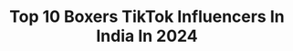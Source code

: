 ---
title: Top 10 Boxers TikTok Influencers In India In 2024
description: >-
  Find top boxers TikTok influencers in India in 2024. Most popular hashtags: #duet #tiktokindia #viral #sharethecare.
platform: TikTok
hits: 25
text_top: Discover the best TikTok profiles on inBeat.
text_bottom: inBeat holds 25 TikTok influencers like this in India for you to collaborate.
profiles:
  - username: "boxerjatinmo79"
    fullname: >-
      Boxer Jatin Saini Mo
    bio: >-
      BOXER 
    location: "India"
    followers: 2570
    engagement: 3624
    commentsToLikes: 0.017668
    id: ckbranewbownr0j23itx8mw3a
    verified: false
    hashtags: "#duet, #photomagic"
  - username: "boxer_chori45"
    fullname: >-
      💯🥊 Boxer 🔥
    bio: >-
      WANT health tips🔥 FOLLOW ME🔥 WANT to join🔥INDIAN ARMY🔥 YES I m 🥊 BOXER🥊
    location: "India"
    followers: 48600
    engagement: 1219
    commentsToLikes: 0.071164
    id: cka0srrgzmrc40i78k4a8fsn6
    verified: false
    hashtags: "#love, #duet, #lovegoals, #myntraeorschallenge"
  - username: "swapnaboxer"
    fullname: >-
      Swapnaboxer
    bio: >-
      boxer🥊 I love boxing after I love acting🎬
    location: "India"
    followers: 656700
    engagement: 900
    commentsToLikes: 0.020072
    id: ckbkne924he9r0j23ivktoloc
    verified: false
    hashtags: "#tiktokindia, #gym, #sports, #swapnaboxer"
  - username: "kapil_boxer_hr36"
    fullname: >-
      Kapil Boxer
    bio: >-
      एक ही लक्ष्य Indian Army⚔️🇮🇳⚔️ kapil__boxer__hr36aala विजय या वीरगति जय हिन्द
    location: "India"
    followers: 8667
    engagement: 1578
    commentsToLikes: 0.010290
    id: ckbq3d3w4pm5b0j23zp7nnli4
    verified: false
    hashtags: "#hr36, #armylover, #indianarmy, #deshbhakti"
  - username: "binnychauhan94"
    fullname: >-
      👑ਬਿਨਿ  ਚਾੈਹਾਨ👑
    bio: >-
      boxer personal trainer dm in Instagram fitness queen 19 single
    location: "India"
    followers: 146900
    engagement: 996
    commentsToLikes: 0.031996
    id: ckbko9t4nifte0j2338qlgsft
    verified: false
    hashtags: "#sharethecare, #viral, #myntraeorschallenge, #tranding"
  - username: "amritbal4"
    fullname: >-
      Amrit Bal
    bio: >-
      International Boxer
    location: "India"
    followers: 2561
    engagement: 554
    commentsToLikes: 0.027095
    id: ckbkgu8hl8bds0j23zyn6svbq
    verified: false
    hashtags: "#sherry, #love, #elantra, #students"
  - username: "siwiboora"
    fullname: >-
      Siwi Boora
    bio: >-
      जो नहीं हो सकता,वही तो करना है । international Boxer👊 follow me Instagram 👣
    location: "India"
    followers: 36800
    engagement: 1312
    commentsToLikes: 0.017746
    id: ckc8v6rl2hv950j23qjuyuhqm
    verified: false
    hashtags: "#siwiboora, #viral, #fyp, #foryoupage"
  - username: "satnamsingh_w"
    fullname: >-
      SATNAM SINGH
    bio: >-
      international pro boxer follow on Instagram 🙏❤
    location: "India"
    followers: 109500
    engagement: 1169
    commentsToLikes: 0.016354
    id: cka86iq1k2t4t0i78y1we9uep
    verified: false
    hashtags: "#navratnacoolchampi, #foryoupage, #swagstepchallenge, #funny"
  - username: "nikhatzareen"
    fullname: >-
      Nikhat Zareen
    bio: >-
      Boxer🥊 Indian Athlete! Proud to represent INDIA 🇮🇳 at international level.
    location: "India"
    followers: 32500
    engagement: 615
    commentsToLikes: 0.010882
    id: ck9euk986e4by0j7892s9393u
    verified: true
    hashtags: "#nikhatzareen, #foryou, #trending, #duetwithnikhat"
  - username: "coach_appu"
    fullname: >-
      Appu
    bio: >-
      BOXING 🥊 COACH FITNESS LOVER #COACHAPPU 👆🏽MESSAGE ON INSTAGRAM 👆🏽
    location: "India"
    followers: 10400
    engagement: 714
    commentsToLikes: 0.017009
    id: cka0jyta9k70v0i78xmwsjnfw
    verified: false
    hashtags: "#boxing, #tamilan, #fittamila, #trending"
---